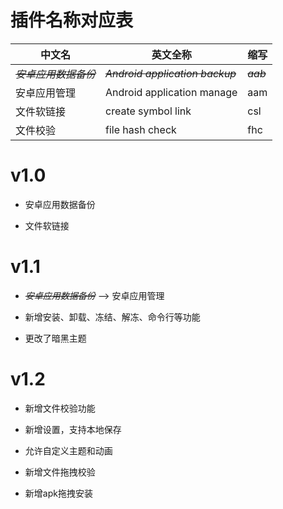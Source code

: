 # 插件名称对应表

|中文名|英文全称|缩写|
|-|-|-|
|~~*安卓应用数据备份*~~|~~*Android application backup*~~|~~*aab*~~|
|安卓应用管理|Android application manage|aam|
|文件软链接|create symbol link|csl|
|文件校验|file hash check|fhc|

# v1.0

- 安卓应用数据备份

- 文件软链接

# v1.1
- ~~*安卓应用数据备份*~~ --> 安卓应用管理

- 新增安装、卸载、冻结、解冻、命令行等功能

- 更改了暗黑主题

# v1.2
- 新增文件校验功能

- 新增设置，支持本地保存

- 允许自定义主题和动画

- 新增文件拖拽校验

- 新增apk拖拽安装